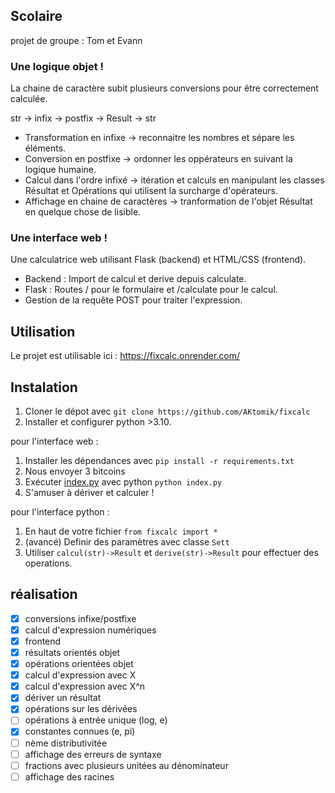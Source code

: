 ## Scolaire
projet de groupe : Tom et Evann
### Une logique objet !
La chaine de caractère subit plusieurs conversions pour être correctement calculée.

str → infix → postfix → Result → str
- Transformation en infixe → reconnaitre les nombres et sépare les éléments.
- Conversion en postfixe → ordonner les oppérateurs en suivant la logique humaine.
- Calcul dans l'ordre infixé → itération et calculs en manipulant les classes Résultat et Opérations qui utilisent la surcharge d'opérateurs.
- Affichage en chaine de caractères → tranformation de l'objet Résultat en quelque chose de lisible.
### Une interface web !
Une calculatrice web utilisant Flask (backend) et HTML/CSS (frontend).
- Backend : Import de calcul et derive depuis calculate.
- Flask : Routes / pour le formulaire et /calculate pour le calcul.
- Gestion de la requête POST pour traiter l'expression.

## Utilisation
Le projet est utilisable ici : https://fixcalc.onrender.com/

## Instalation
1) Cloner le dépot avec `git clone https://github.com/AKtomik/fixcalc`
2) Installer et configurer python >3.10.

pour l'interface web :

1) Installer les dépendances avec `pip install -r requirements.txt`
2) Nous envoyer 3 bitcoins
3) Exécuter [index.py](./index.py) avec python `python index.py`
4) S'amuser à dériver et calculer !
  
pour l'interface python :

1) En haut de votre fichier `from fixcalc import *`
2) (avancé) Definir des paramètres avec classe `Sett`
3) Utiliser `calcul(str)->Result` et `derive(str)->Result` pour effectuer des operations.

## réalisation
- [x] conversions infixe/postfixe
- [x] calcul d'expression numériques
- [x] frontend
- [x] résultats orientés objet
- [x] opérations orientées objet
- [x] calcul d'expression avec X
- [x] calcul d'expression avec X^n
- [x] dériver un résultat
- [x] opérations sur les dérivées
- [ ] opérations à entrée unique (log, e)
- [x] constantes connues (e, pi)
- [ ] nème distributivitée
- [ ] affichage des erreurs de syntaxe
- [ ] fractions avec plusieurs unitées au dénominateur
- [ ] affichage des racines
